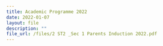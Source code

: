 ```yaml
---
title: Academic Programme 2022
date: 2022-01-07
layout: file
description: ""
file_url: /files/2 ST2 _Sec 1 Parents Induction 2022.pdf
---
```

